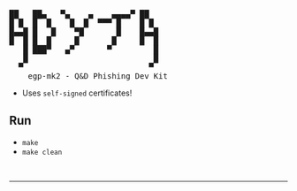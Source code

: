 <pre>
██   ██▄   ▀▄    ▄    ▄▄▄▄▀ ██   
█ █  █  █    █  █  ▀▀▀ █    █ █  
█▄▄█ █   █    ▀█       █    █▄▄█ 
█  █ █  █     █       █     █  █ 
   █ ███▀   ▄▀       ▀         █ 
   █                           █  
  ▀                           ▀
    egp-mk2 - Q&D Phishing Dev Kit
</pre>

- Uses `self-signed` certificates!

Run
----
- `make`
- `make clean`

<br>

------